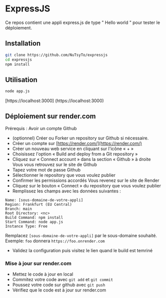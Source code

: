 # ExpressJS

Ce repos contient une appli express.js de type " Hello world " pour tester le déploiement.

## Installation

```bash
git clone https://github.com/NuTsyTo/expressjs
cd expressjs
npm install
```

## Utilisation

```bash
node app.js
```

[https://localhost:3000] (https://localhost:3000)

## Déploiement sur render.com

Prérequis : Avoir un compte Github

- (optionnel) Créer ou Forker un repository sur Github si nécessaire.
- Créer un compte sur [https://render.com/](https://render.com/)
- Créer un nouveau web service en cliquant sur l'icône « + »
- Choisissez l'option « Build and deploy from a Git repository »
- Cliquez sur « Connect account » dans la section « Github » à droite 
  Vous vous retrouvez sur le site de Github
- Tapez votre mot de passe Github
- Sélectionner le repository que vous voulez publier
- Confirmer les permissions accordés
  Vous revenez sur le site de Render
- Cliquez sur le bouton « Connect » du repository que vous voulez publier
- Remplissez les champs avec les données suivantes : 

```
Name: [sous-domaine-de-votre-appli]
Region: Frankfurt (EU Central)
Branch: main
Root Directory: <nc>
Build Command: npm install
Start Command: node app.js
Instance Type: Free
```

Remplacez `[sous-domaine-de-votre-appli]` par le sous-domaine souhaité.
Exemple: `foo` donnera `https://foo.onrender.com`

- Validez la configuration puis visitez le lien quand le build est temriné

### Mise à jour sur render.com

- Mettez le code à jour en local
- Commitez votre code avec `git add` et `git commit`
- Poussez votre code sur github avec `git push`
- Vérifiez que le code est à jour sur render.com
